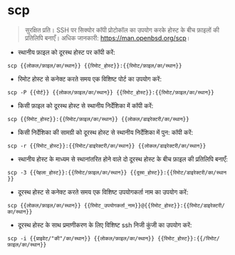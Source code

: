 # scp

> सुरक्षित प्रति।
> SSH पर सिक्योर कॉपी प्रोटोकॉल का उपयोग करके होस्ट के बीच फ़ाइलों की प्रतिलिपि बनाएँ।
> अधिक जानकारी: <https://man.openbsd.org/scp>।

- स्थानीय फ़ाइल को दूरस्थ होस्ट पर कॉपी करें:

`scp {{लोकल/फ़ाइल/का/स्थान​}} {{रिमोट_होस्ट}}:{{रिमोट/फ़ाइल/का/स्थान​}}`

- रिमोट होस्ट से कनेक्ट करते समय एक विशिष्ट पोर्ट का उपयोग करें:

`scp -P {{पोर्ट​}} {{लोकल/फ़ाइल/का/स्थान​}} {{रिमोट_होस्ट}}:{{रिमोट/फ़ाइल/का/स्थान​}}`

- किसी फ़ाइल को दूरस्थ होस्ट से स्थानीय निर्देशिका में कॉपी करें:

`scp {{रिमोट_होस्ट}}:{{रिमोट/फ़ाइल/का/स्थान​}} {{लोकल/डाइरेक्टरी/का/स्थान​}}`

- किसी निर्देशिका की सामग्री को दूरस्थ होस्ट से स्थानीय निर्देशिका में पुन: कॉपी करें:

`scp -r {{रिमोट_होस्ट}}:{{रिमोट/डाइरेक्टरी/का/स्थान​}} {{लोकल/डाइरेक्टरी/का/स्थान​}}`

- स्थानीय होस्ट के माध्यम से स्थानांतरित होने वाले दो दूरस्थ होस्ट के बीच फ़ाइल की प्रतिलिपि बनाएँ:

`scp -3 {{पेहला_होस्ट}}:{{रिमोट/फ़ाइल/का/स्थान​}} {{दूस्रा_होस्ट}}:{{रिमोट/डाइरेक्टरी/का/स्थान​}}`

- दूरस्थ होस्ट से कनेक्ट करते समय एक विशिष्ट उपयोगकर्ता नाम का उपयोग करें:

`scp {{लोकल/फ़ाइल/का/स्थान​}} {{रिमोट_उपयोगकर्ता_नाम}}@{{रिमोट_होस्ट}}:{{रिमोट/डाइरेक्टरी/का/स्थान​}}`

- दूरस्थ होस्ट के साथ प्रमाणीकरण के लिए विशिष्ट ssh निजी कुंजी का उपयोग करें:

`scp -i {{प्राइवेट/"की"/का/स्थान​}} {{लोकल/फ़ाइल/का/स्थान​}} {{रिमोट_होस्ट}}:{{/रिमोट/फ़ाइल/का/स्थान​}}`

